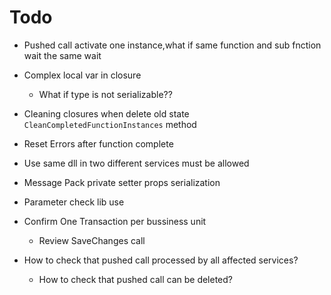 ﻿# Todo
* Pushed call activate one instance,what if same function and sub fnction wait the same wait
* Complex local var in closure
	* What if type is not serializable??

* Cleaning closures when delete old state `CleanCompletedFunctionInstances` method
* Reset Errors after function complete


* Use same dll in two different services must be allowed

* Message Pack private setter props serialization
* Parameter check lib use
* Confirm One Transaction per bussiness unit
	* Review SaveChanges call

* How to check that pushed call processed by all affected services?
	* How to check that pushed call can be deleted?

